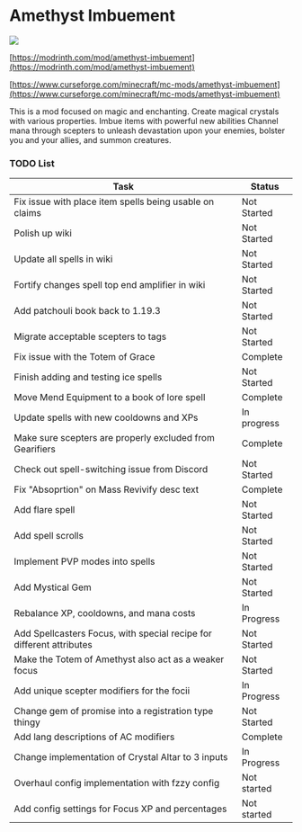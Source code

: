 # Amethyst Imbuement
<p align="left">
<a href="https://opensource.org/licenses/MIT"><img src="https://img.shields.io/badge/License-MIT-brightgreen.svg"></a>
</p>

[https://modrinth.com/mod/amethyst-imbuement](https://modrinth.com/mod/amethyst-imbuement)

[https://www.curseforge.com/minecraft/mc-mods/amethyst-imbuement](https://www.curseforge.com/minecraft/mc-mods/amethyst-imbuement)

This is a mod focused on magic and enchanting. 
Create magical crystals with various properties. 
Imbue items with powerful new abilities 
Channel mana through scepters to unleash devastation upon your enemies, bolster you and your allies, and summon creatures.

### TODO List
|Task|Status|
|----|------|
|Fix issue with place item spells being usable on claims|Not Started|
|Polish up wiki|Not Started|
|Update all spells in wiki|Not Started|
|Fortify changes spell top end amplifier in wiki|Not Started|
|Add patchouli book back to 1.19.3|Not Started|
|Migrate acceptable scepters to tags|Not Started|
|Fix issue with the Totem of Grace|Complete|
|Finish adding and testing ice spells|Not Started|
|Move Mend Equipment to a book of lore spell|Complete|
|Update spells with new cooldowns and XPs|In progress|
|Make sure scepters are properly excluded from Gearifiers|Complete|
|Check out spell-switching issue from Discord|Not Started|
|Fix "Absoprtion" on Mass Revivify desc text|Complete|
|Add flare spell|Not Started|
|Add spell scrolls|Not Started|
|Implement PVP modes into spells|Not Started|
|Add Mystical Gem|Not Started|
|Rebalance XP, cooldowns, and mana costs|In Progress|
|Add Spellcasters Focus, with special recipe for different attributes|Not Started|
|Make the Totem of Amethyst also act as a weaker focus|Not Started|
|Add unique scepter modifiers for the focii|In Progress|
|Change gem of promise into a registration type thingy|Not Started|
|Add lang descriptions of AC modifiers|Complete|
|Change implementation of Crystal Altar to 3 inputs|In Progress|
|Overhaul config implementation with fzzy config|Not started|
|Add config settings for Focus XP and percentages|Not started|

